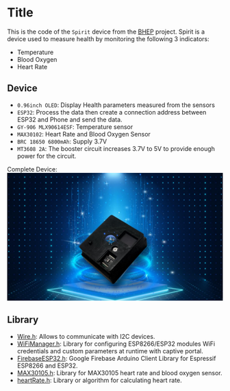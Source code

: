 
# Title

This is the code of the `Spirit` device from the [BHEP](https://github.com/datbh207/BHEP)  project. Spirit is a device used to measure health by monitoring the following 3 indicators:
- Temperature
- Blood Oxygen
- Heart Rate

## Device

- `0.96inch OLED`: Display Health parameters measured from the sensors
- `ESP32`: Process the data then create a connection address between ESP32 and Phone and send the data.
- `GY-906 MLX90614ESF`: Temperature sensor
- `MAX30102`: Heart Rate and Blood Oxygen Sensor
- `BRC 18650 6800mAh`: Supply 3.7V
- `MT3608 2A`: The booster circuit increases 3.7V to 5V to provide enough power for the circuit.

Complete Device:
![Spirit](Image/Spirit.jpg)

## Library
- [Wire.h](https://www.arduino.cc/reference/en/language/functions/communication/wire/): Allows to communicate with I2C devices.
- [WiFiManager.h](https://www.arduino.cc/reference/en/libraries/wifimanager/): Library for configuring ESP8266/ESP32 modules WiFi credentials and custom parameters at runtime with captive portal.
- [FirebaseESP32.h](https://reference.arduino.cc/reference/en/libraries/firebase-arduino-client-library-for-esp8266-and-esp32/): Google Firebase Arduino Client Library for Espressif ESP8266 and ESP32.
- [MAX30105.h](https://www.arduino.cc/reference/en/libraries/sparkfun-max3010x-pulse-and-proximity-sensor-library/): Library for MAX30105 heart rate and blood oxygen sensor.
- [heartRate.h](https://projecthub.arduino.cc/SurtrTech/measure-heart-rate-and-spo2-with-max30102-eb4f74): Library or algorithm for calculating heart rate.
